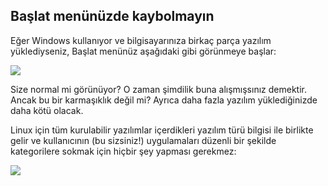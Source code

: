 <?php require("../../entete.php");?> <?php require("../../base.php");?> <?php require("../../fonctions.php");?>

<div id="corps">

<h2>Başlat menünüzde kaybolmayın</h2>

<p>Eğer Windows kullanıyor ve bilgisayarınıza birkaç parça yazılım yüklediyseniz, Başlat menünüz aşağıdaki gibi görünmeye başlar:</p>

<img src="Images/windows_7_start_menu.png">

<p>Size normal mi görünüyor? O zaman şimdilik buna alışmışsınız demektir. Ancak bu bir karmaşıklık değil mi? Ayrıca daha fazla yazılım yüklediğinizde daha kötü olacak.</p>

<p>Linux için tüm kurulabilir yazılımlar içerdikleri yazılım türü bilgisi ile birlikte gelir ve kullanıcının (bu sizsiniz!) uygulamaları düzenli bir şekilde kategorilere sokmak için hiçbir şey yapması gerekmez:</p>

<img src="Images/categories_menu.png">

</div>
</body>
</html>

